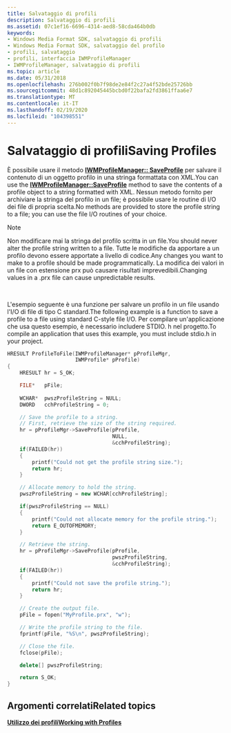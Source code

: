 ```yaml
---
title: Salvataggio di profili
description: Salvataggio di profili
ms.assetid: 07c1ef16-6696-4314-aed8-58cda464b0db
keywords:
- Windows Media Format SDK, salvataggio di profili
- Windows Media Format SDK, salvataggio del profilo
- profili, salvataggio
- profili, interfaccia IWMProfileManager
- IWMProfileManager, salvataggio di profili
ms.topic: article
ms.date: 05/31/2018
ms.openlocfilehash: 276b002f0b7f98de2e84f2c27a4f52bde25726bb
ms.sourcegitcommit: 48d1c892045445bcbd0f22bafa2fd3861ffaa6e7
ms.translationtype: MT
ms.contentlocale: it-IT
ms.lasthandoff: 02/19/2020
ms.locfileid: "104398551"
---
```

# <a name="saving-profiles"></a><span data-ttu-id="e5900-108">Salvataggio di profili</span><span class="sxs-lookup"><span data-stu-id="e5900-108">Saving Profiles</span></span>

<span data-ttu-id="e5900-109">È possibile usare il metodo [**IWMProfileManager:: SaveProfile**](/previous-versions/windows/desktop/api/Wmsdkidl/nf-wmsdkidl-iwmprofilemanager-saveprofile) per salvare il contenuto di un oggetto profilo in una stringa formattata con XML.</span><span class="sxs-lookup"><span data-stu-id="e5900-109">You can use the [**IWMProfileManager::SaveProfile**](/previous-versions/windows/desktop/api/Wmsdkidl/nf-wmsdkidl-iwmprofilemanager-saveprofile) method to save the contents of a profile object to a string formatted with XML.</span></span> <span data-ttu-id="e5900-110">Nessun metodo fornito per archiviare la stringa del profilo in un file; è possibile usare le routine di I/O dei file di propria scelta.</span><span class="sxs-lookup"><span data-stu-id="e5900-110">No methods are provided to store the profile string to a file; you can use the file I/O routines of your choice.</span></span>

> [!Note]  
> <span data-ttu-id="e5900-111">Non modificare mai la stringa del profilo scritta in un file.</span><span class="sxs-lookup"><span data-stu-id="e5900-111">You should never alter the profile string written to a file.</span></span> <span data-ttu-id="e5900-112">Tutte le modifiche da apportare a un profilo devono essere apportate a livello di codice.</span><span class="sxs-lookup"><span data-stu-id="e5900-112">Any changes you want to make to a profile should be made programmatically.</span></span> <span data-ttu-id="e5900-113">La modifica dei valori in un file con estensione prx può causare risultati imprevedibili.</span><span class="sxs-lookup"><span data-stu-id="e5900-113">Changing values in a .prx file can cause unpredictable results.</span></span>

 

<span data-ttu-id="e5900-114">L'esempio seguente è una funzione per salvare un profilo in un file usando l'I/O di file di tipo C standard.</span><span class="sxs-lookup"><span data-stu-id="e5900-114">The following example is a function to save a profile to a file using standard C-style file I/O.</span></span> <span data-ttu-id="e5900-115">Per compilare un'applicazione che usa questo esempio, è necessario includere STDIO. h nel progetto.</span><span class="sxs-lookup"><span data-stu-id="e5900-115">To compile an application that uses this example, you must include stdio.h in your project.</span></span>


```C++
HRESULT ProfileToFile(IWMProfileManager* pProfileMgr, 
                      IWMProfile* pProfile)
{
    HRESULT hr = S_OK;

    FILE*   pFile;
    
    WCHAR*  pwszProfileString = NULL;
    DWORD   cchProfileString = 0;

    // Save the profile to a string.
    // First, retrieve the size of the string required.
    hr = pProfileMgr->SaveProfile(pProfile, 
                                  NULL, 
                                  &cchProfileString);
    if(FAILED(hr))
    {
        printf("Could not get the profile string size.");
        return hr;
    }

    // Allocate memory to hold the string.
    pwszProfileString = new WCHAR[cchProfileString];

    if(pwszProfileString == NULL)
    {
        printf("Could not allocate memory for the profile string.");
        return E_OUTOFMEMORY;
    }

    // Retrieve the string.
    hr = pProfileMgr->SaveProfile(pProfile, 
                                  pwszProfileString, 
                                  &cchProfileString);
    if(FAILED(hr))
    {
        printf("Could not save the profile string.");
        return hr;
    }

    // Create the output file.
    pFile = fopen("MyProfile.prx", "w");

    // Write the profile string to the file.
    fprintf(pFile, "%S\n", pwszProfileString);

    // Close the file.
    fclose(pFile);

    delete[] pwszProfileString;

    return S_OK;
}
```



## <a name="related-topics"></a><span data-ttu-id="e5900-116">Argomenti correlati</span><span class="sxs-lookup"><span data-stu-id="e5900-116">Related topics</span></span>

<dl> <dt>

[<span data-ttu-id="e5900-117">**Utilizzo dei profili**</span><span class="sxs-lookup"><span data-stu-id="e5900-117">**Working with Profiles**</span></span>](working-with-profiles.md)
</dt> </dl>

 

 




